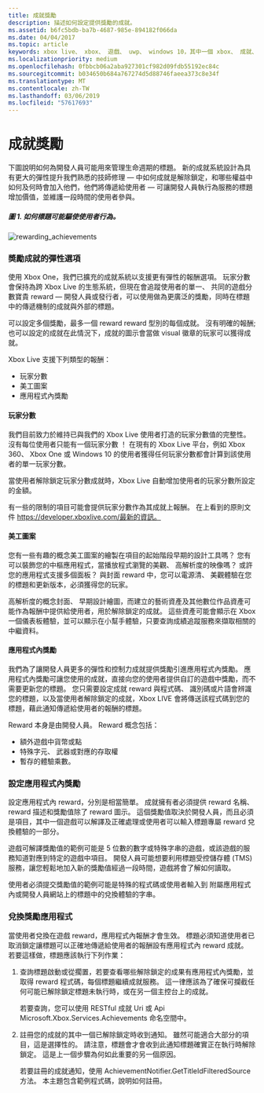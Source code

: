 ```yaml
---
title: 成就獎勵
description: 描述如何設定提供獎勵的成就。
ms.assetid: b6fc5bdb-ba7b-4687-985e-894182f066da
ms.date: 04/04/2017
ms.topic: article
keywords: xbox live、 xbox、 遊戲、 uwp、 windows 10，其中一個 xbox、 成就、 獎勵
ms.localizationpriority: medium
ms.openlocfilehash: 0fbbcb06a2aba927301cf982d09fdb55192ec84c
ms.sourcegitcommit: b034650b684a767274d5d88746faeea373c8e34f
ms.translationtype: MT
ms.contentlocale: zh-TW
ms.lasthandoff: 03/06/2019
ms.locfileid: "57617693"
---
```

# <a name="achievement-rewards"></a>成就獎勵

下圖說明如何為開發人員可能用來管理生命週期的標題。 新的成就系統設計為具有更大的彈性提升我們熟悉的技師修理 — 中如何成就是解除鎖定，和哪些權益中如何及何時會加入他們，他們將傳遞給使用者 — 可讓開發人員執行為服務的標題增加價值，並維護一段時間的使用者參與。

##### <a name="figure-1---how-a-title-might-drive-user-behavior"></a>圖 1.   如何標題可能驅使使用者行為。 #####
![rewarding_achievements](../images/omega/achievements_overview_01_drive_behavior.png)

### <a name="flexible-options-for-rewarding-achievement"></a>奬勵成就的彈性選項 ###
使用 Xbox One，我們已擴充的成就系統以支援更有彈性的報酬選項。 玩家分數會保持為跨 Xbox Live 的生態系統，但現在會追蹤使用者的單一、 共同的遊戲分數寶貴 reward — 開發人員或發行者，可以使用做為更廣泛的獎勵，同時在標題中的傳遞機制的成就與外部的標題。

可以設定多個獎勵，最多一個 reward reward 型別的每個成就。 沒有明確的報酬; 也可以設定的成就在此情況下，成就的圖示會當做 visual 徽章的玩家可以獲得成就。

Xbox Live 支援下列類型的報酬：

* 玩家分數
* 美工圖案
* 應用程式內獎勵

#### <a name="gamerscore"></a>玩家分數 ####
我們目前致力於維持已與我們的 Xbox Live 使用者打造的玩家分數值的完整性。 沒有每位使用者只能有一個玩家分數 ！ 在現有的 Xbox Live 平台，例如 Xbox 360、 Xbox One 或 Windows 10 的使用者獲得任何玩家分數都會計算到該使用者的單一玩家分數。

當使用者解除鎖定玩家分數成就時，Xbox Live 自動增加使用者的玩家分數所設定的金額。

有一些的限制的項目可能會提供玩家分數作為其成就上報酬。 在上看到的原則文件 https://developer.xboxlive.com/最新的資訊。

#### <a name="art"></a>美工圖案 ####
您有一些有趣的概念美工圖案的繪製在項目的起始階段早期的設計工具嗎？ 您有可以裝飾您的中樞應用程式，當播放程式瀏覽的美觀、 高解析度的映像嗎？ 或許您的應用程式支援多個面板？ 與封面 reward 中，您可以電源清、 美觀體驗在您的標題和更新版本，必須獲得您的玩家。

高解析度的概念封面、 早期設計繪圖，而建立的藝術資產及其他數位作品資產可能作為報酬中提供給使用者，用於解除鎖定的成就。 這些資產可能會顯示在 Xbox 一個儀表板體驗，並可以顯示在小幫手體驗，只要查詢成績追蹤服務來擷取相關的中繼資料。

#### <a name="in-app-rewards"></a>應用程式內獎勵 ####
我們為了讓開發人員更多的彈性和控制力成就提供獎勵引進應用程式內獎勵。 應用程式內獎勵可讓您使用的成就，直接向您的使用者提供自訂的遊戲中獎勵，而不需要更新您的標題。 您只需要設定成就 reward 與程式碼、 識別碼或片語會辨識您的標題，以及當使用者解除鎖定的成就，Xbox LIVE 會將傳送該程式碼到您的標題，藉此通知傳遞給使用者的報酬的標題。

Reward 本身是由開發人員。 Reward 概念包括：

* 額外遊戲中貨幣或點
* 特殊字元、 武器或對應的存取權
* 暫存的體驗乘數。

### <a name="configuring-in-app-rewards"></a>設定應用程式內獎勵 ###
設定應用程式內 reward，分別是相當簡單。 成就擁有者必須提供 reward 名稱、 reward 描述和獎勵值除了 reward 圖示。 這個獎勵值取決於開發人員，而且必須是項目，其中一個遊戲可以解譯及正確處理或使用者可以輸入標題專屬 reward 兌換體驗的一部分。

遊戲可解譯獎勵值的範例可能是 5 位數的數字或特殊字串的遊戲，或該遊戲的服務知道對應到特定的遊戲中項目。 開發人員可能想要利用標題受控儲存體 (TMS) 服務，讓您輕鬆地加入新的獎勵值經過一段時間，遊戲將會了解如何讀取。

使用者必須提交獎勵值的範例可能是特殊的程式碼或使用者輸入到 附屬應用程式內或開發人員網站上的標題中的兌換體驗的字串。

### <a name="redeeming-in-app-rewards"></a>兌換獎勵應用程式 ###
當使用者兌換在遊戲 reward，應用程式內報酬才會生效。 標題必須知道使用者已取消鎖定讓標題可以正確地傳遞給使用者的報酬設有應用程式內 reward 成就。 若要這樣做，標題應該執行下列作業：

1. 查詢標題啟動或從擱置，若要查看哪些解除鎖定的成果有應用程式內獎勵，並取得 reward 程式碼，每個標題繼續成就服務。 這一律應該為了確保可攔截任何可能已解除鎖定標題未執行時，或在另一個主控台上的成就。  

    若要查詢，您可以使用 RESTful 成就 Uri 或 Api Microsoft.Xbox.Services.Achievements 命名空間中。

2. 註冊您的成就的其中一個已解除鎖定時收到通知。 雖然可能適合大部分的項目，這是選擇性的。 請注意，標題會才會收到此通知標題確實正在執行時解除鎖定。 這是上一個步驟為何如此重要的另一個原因。

   若要註冊的成就通知，使用 AchievementNotifier.GetTitleIdFilteredSource 方法。 本主題包含範例程式碼，說明如何註冊。
